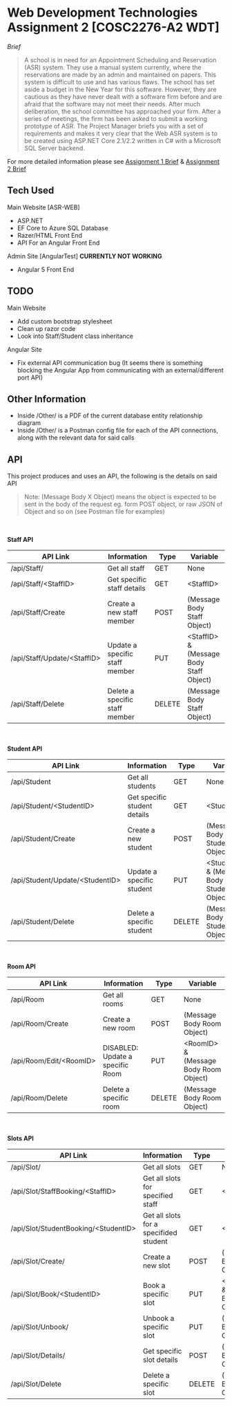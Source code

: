 # Web Development Technologies Assignment 2 [COSC2276-A2 WDT]

*Brief*
>A school is in need for an Appointment Scheduling and Reservation (ASR) system. They
use a manual system currently, where the reservations are made by an admin and
maintained on papers. This system is difficult to use and has various flaws. The school
has set aside a budget in the New Year for this software. However, they are cautious as
they have never dealt with a software firm before and are afraid that the software may not
meet their needs.
>After much deliberation, the school committee has approached your firm. After a series
of meetings, the firm has been asked to submit a working prototype of ASR.
>The Project Manager briefs you with a set of requirements and makes it very clear that
the Web ASR system is to be created using ASP.<span></span>NET Core 2.1/2.2 written in C# with
a Microsoft SQL Server backend. 

For more detailed information please see  [Assignment 1 Brief](/Other/WDT_Assignment_1.pdf) &  [Assignment 2 Brief](/Other/WDT_Assignment_2.pdf)

## Tech Used
Main Website [ASR-WEB] 
- ASP.<span></span>NET
- EF Core to Azure SQL Database 
- Razer/HTML Front End 
- API For an Angular Front End

Admin Site [AngularTest] **CURRENTLY NOT WORKING**
- Angular 5 Front End

## TODO
Main Website
- Add custom bootstrap stylesheet
- Clean up razor code
- Look into Staff/Student class inheritance

Angular Site
- Fix external API communication bug (It seems there is something blocking the Angular App from communicating with an external/different port API)

## Other Information
-	Inside /Other/ is a PDF of the current database entity relationship diagram
-	Inside /Other/ is a Postman config file for each of the API connections, along with the relevant data for said calls

## API

This project produces and uses an API, the following is the details on said API
>Note: (Message Body X Object) means the object is expected to be sent in the body of the request eg. form POST object, or raw JSON of Object and so on (see Postman file for examples)

<br><br>
**Staff API**


| API Link | Information | Type | Variable |
|----------|----------|----------|----------|
| /api/Staff/ |	Get all staff |	GET	| None
| /api/Staff/&lt;StaffID&gt; |	Get specific staff details |	GET |	&lt;StaffID&gt;
| /api/Staff/Create |	Create a new staff member |	POST |	(Message Body Staff Object)
| /api/Staff/Update/&lt;StaffID&gt; | Update a specific staff member |	PUT |	&lt;StaffID&gt; & (Message Body Staff Object)
| /api/Staff/Delete |	Delete a specific staff member |	DELETE |	(Message Body Staff Object)


<br><br>
**Student API**


| API Link | Information | Type | Variable |
|----------|----------|----------|----------|
| /api/Student |	Get all students |	GET |	None
| /api/Student/&lt;StudentID&gt; |	Get specific student details |	GET | &lt;StudentID&gt;
| /api/Student/Create |	Create a new student |	POST |	(Message Body Student Object)
| /api/Student/Update/&lt;StudentID&gt; |	Update a specific student |	PUT |	&lt;StudentID&gt; & (Message Body Student Object)
| /api/Student/Delete |	Delete a specific student |	DELETE |	(Message Body Student Object)


<br><br>
**Room API**


| API Link | Information | Type | Variable |
|----------|----------|----------|----------|
| /api/Room |	Get all rooms |	GET |	None
| /api/Room/Create |	Create a new room |	POST |	(Message Body Room Object)
| /api/Room/Edit/&lt;RoomID&gt; |	DISABLED: Update a specific Room |	PUT |	&lt;RoomID&gt; & (Message Body Room Object)
| /api/Room/Delete |	Delete a specific room |	DELETE |	(Message Body Room Object) 


<br><br>
**Slots API**


| API Link | Information | Type | Variable |
|----------|----------|----------|----------|
| /api/Slot/ |	Get all slots |	GET |	None
| /api/Slot/StaffBooking/&lt;StaffID&gt; |	Get all slots for specified staff |	GET |	&lt;StaffID&gt;
| /api/Slot/StudentBooking/&lt;StudentID&gt; |	Get all slots for a specifided student |	GET |	&lt;StudentID&gt;
| /api/Slot/Create/ |	Create a new slot |	POST |	(Message Body Slot Object)
| /api/Slot/Book/&lt;StudentID&gt; |	Book a specific slot |	PUT |	&lt;StudentID&gt; & (Message Body Slot Object)
| /api/Slot/Unbook/ |	Unbook a specific slot |	PUT |	(Message Body Slot Object)
| /api/Slot/Details/ |	Get specific slot details |	POST |	(Message Body Slot Object)
| /api/Slot/Delete |	Delete a specific slot |	DELETE |	(Message Body Slot Object)